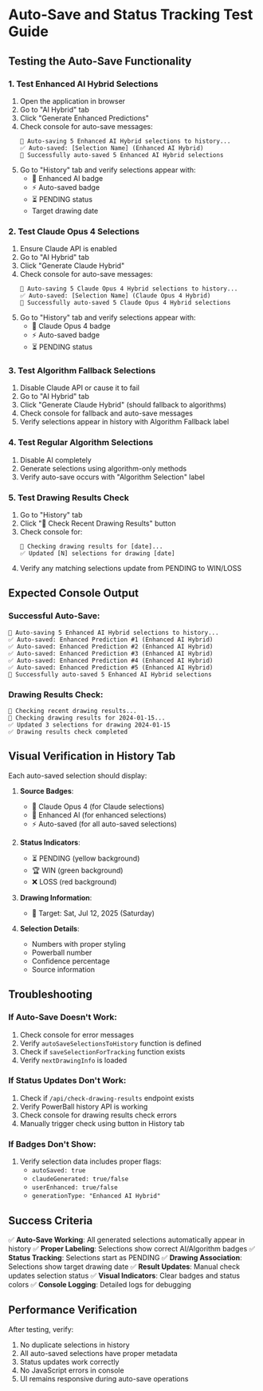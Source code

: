 # Auto-Save and Status Tracking Test Guide

## Testing the Auto-Save Functionality

### 1. **Test Enhanced AI Hybrid Selections**
1. Open the application in browser
2. Go to "AI Hybrid" tab
3. Click "Generate Enhanced Predictions"
4. Check console for auto-save messages:
   ```
   💾 Auto-saving 5 Enhanced AI Hybrid selections to history...
   ✅ Auto-saved: [Selection Name] (Enhanced AI Hybrid)
   🎯 Successfully auto-saved 5 Enhanced AI Hybrid selections
   ```
5. Go to "History" tab and verify selections appear with:
   - 🧠 Enhanced AI badge
   - ⚡ Auto-saved badge
   - ⏳ PENDING status
   - Target drawing date

### 2. **Test Claude Opus 4 Selections**
1. Ensure Claude API is enabled
2. Go to "AI Hybrid" tab
3. Click "Generate Claude Hybrid"
4. Check console for auto-save messages:
   ```
   💾 Auto-saving 5 Claude Opus 4 Hybrid selections to history...
   ✅ Auto-saved: [Selection Name] (Claude Opus 4 Hybrid)
   🎯 Successfully auto-saved 5 Claude Opus 4 Hybrid selections
   ```
5. Go to "History" tab and verify selections appear with:
   - 🤖 Claude Opus 4 badge
   - ⚡ Auto-saved badge
   - ⏳ PENDING status

### 3. **Test Algorithm Fallback Selections**
1. Disable Claude API or cause it to fail
2. Go to "AI Hybrid" tab
3. Click "Generate Claude Hybrid" (should fallback to algorithms)
4. Check console for fallback and auto-save messages
5. Verify selections appear in history with Algorithm Fallback label

### 4. **Test Regular Algorithm Selections**
1. Disable AI completely
2. Generate selections using algorithm-only methods
3. Verify auto-save occurs with "Algorithm Selection" label

### 5. **Test Drawing Results Check**
1. Go to "History" tab
2. Click "🔄 Check Recent Drawing Results" button
3. Check console for:
   ```
   🎯 Checking drawing results for [date]...
   ✅ Updated [N] selections for drawing [date]
   ```
4. Verify any matching selections update from PENDING to WIN/LOSS

## Expected Console Output

### Successful Auto-Save:
```
💾 Auto-saving 5 Enhanced AI Hybrid selections to history...
✅ Auto-saved: Enhanced Prediction #1 (Enhanced AI Hybrid)
✅ Auto-saved: Enhanced Prediction #2 (Enhanced AI Hybrid)
✅ Auto-saved: Enhanced Prediction #3 (Enhanced AI Hybrid)
✅ Auto-saved: Enhanced Prediction #4 (Enhanced AI Hybrid)
✅ Auto-saved: Enhanced Prediction #5 (Enhanced AI Hybrid)
🎯 Successfully auto-saved 5 Enhanced AI Hybrid selections
```

### Drawing Results Check:
```
🎯 Checking recent drawing results...
🎯 Checking drawing results for 2024-01-15...
✅ Updated 3 selections for drawing 2024-01-15
✅ Drawing results check completed
```

## Visual Verification in History Tab

Each auto-saved selection should display:

1. **Source Badges**:
   - 🤖 Claude Opus 4 (for Claude selections)
   - 🧠 Enhanced AI (for enhanced selections)
   - ⚡ Auto-saved (for all auto-saved selections)

2. **Status Indicators**:
   - ⏳ PENDING (yellow background)
   - 🏆 WIN (green background)
   - ❌ LOSS (red background)

3. **Drawing Information**:
   - 🎯 Target: Sat, Jul 12, 2025 (Saturday)

4. **Selection Details**:
   - Numbers with proper styling
   - Powerball number
   - Confidence percentage
   - Source information

## Troubleshooting

### If Auto-Save Doesn't Work:
1. Check console for error messages
2. Verify `autoSaveSelectionsToHistory` function is defined
3. Check if `saveSelectionForTracking` function exists
4. Verify `nextDrawingInfo` is loaded

### If Status Updates Don't Work:
1. Check if `/api/check-drawing-results` endpoint exists
2. Verify PowerBall history API is working
3. Check console for drawing results check errors
4. Manually trigger check using button in History tab

### If Badges Don't Show:
1. Verify selection data includes proper flags:
   - `autoSaved: true`
   - `claudeGenerated: true/false`
   - `userEnhanced: true/false`
   - `generationType: "Enhanced AI Hybrid"`

## Success Criteria

✅ **Auto-Save Working**: All generated selections automatically appear in history
✅ **Proper Labeling**: Selections show correct AI/Algorithm badges
✅ **Status Tracking**: Selections start as PENDING
✅ **Drawing Association**: Selections show target drawing date
✅ **Result Updates**: Manual check updates selection status
✅ **Visual Indicators**: Clear badges and status colors
✅ **Console Logging**: Detailed logs for debugging

## Performance Verification

After testing, verify:
1. No duplicate selections in history
2. All auto-saved selections have proper metadata
3. Status updates work correctly
4. No JavaScript errors in console
5. UI remains responsive during auto-save operations